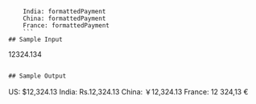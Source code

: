 ``` US: formattedPayment
    India: formattedPayment
    China: formattedPayment
    France: formattedPayment
    ```
## Sample Input

```
12324.134
```

## Sample Output

```
US: $12,324.13
India: Rs.12,324.13
China: ￥12,324.13
France: 12 324,13 €
```